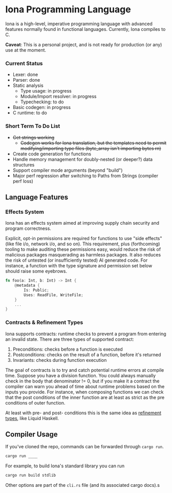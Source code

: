# Iona Programming Language

Iona is a high-level, imperative programming language with advanced features normally found in functional languages. Currently, Iona compiles to C. 

**Caveat**: This is a personal project, and is not ready for production (or any) use at the moment.

### Current Status

- Lexer: done
- Parser: done
- Static analysis
    - Type usage: in progress
    - Module/Import resolver: in progress
    - Typechecking: to do
- Basic codegen: in progress
- C runtime: to do

### Short Term To Do List

- ~~Get strings working~~
    - ~~Codegen works for Iona translation, but the templates need to permit modifying/importing type files (byte_array isn't importing bytes rn)~~
- Create code generation for functions 
- Handle memory management for doubly-nested (or deeper?) data structures
- Support compiler mode arguments (beyond "build")
- Major perf regression after switching to Paths from Strings (compiler perf loss)

## Language Features

### Effects System

Iona has an effects system aimed at improving supply chain security and program correctness. 

Explicit, opt-in permissions are required for functions to use "side effects" (like file i/o, network i/o, and so on). This requirement, plus (forthcoming) tooling to make auditing these permissions easy, would reduce the risk of malicious packages masquerading as harmless packages. It also reduces the risk of untested (or insufficiently tested) AI generated code. For instance, a function with the type signature and permission set below should raise some eyebrows.

```rust
fn foo(a: Int, b: Int) -> Int {
	@metadata {
		Is: Public;
		Uses: ReadFile, WriteFile;
	}
    ...
}
```

### Contracts & Refinement Types

Iona supports contracts: runtime checks to prevent a program from entering an invalid state. There are three types of supported contract:

1. Preconditions: checks before a function is executed
2. Postconditions: checks on the result of a function, before it's returned
3. Invariants: checks during function execution

The goal of contracts is to try and catch potential runtime errors at compile time. Suppose you have a division function. You could always manually check in the body that denominator != 0, but if you make it a contract the compiler can warn you ahead of time about runtime problems based on the inputs you provide. For instance, when composing functions we can check that the post conditions of the inner function are at least as strict as the pre conditions of outer function.

At least with pre- and post- conditions this is the same idea as [refinement types](https://en.wikipedia.org/wiki/Refinement_type), like Liquid Haskell.

## Compiler Usage

If you've cloned the repo, commands can be forwarded through `cargo run`.

```sh
cargo run ____
```

For example, to build Iona's standard library you can run

```sh
cargo run build stdlib
```

Other options are part of the `cli.rs` file (and its associated cargo docs).s